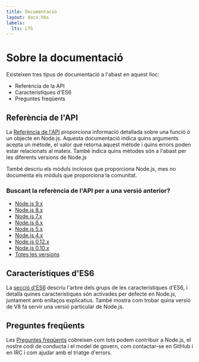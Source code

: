 ```yaml
---
title: Documentació
layout: docs.hbs
labels:
  lts: LTS
---
```


# Sobre la documentació

Existeixen tres tipus de documentació a l'abast en aquest lloc:

* Referència de la API
* Característiques d'ES6
* Preguntes freqüents

## Referència de l'API

La [Referència de l'API](/api/) proporciona informació detallada sobre una funció ó un objecte en Node.js. Aquesta
documentació indica quins arguments acepta un mètode, el valor que retorna aquest mètode i quins errors poden estar
relacionats al mateix. També indica quins mètodes són a l'abast per les diferents versions de Node.js

També descriu els mòduls inclosos que proporciona Node.js, mes no documenta els mòduls que proporciona la comunitat.

<div class="highlight-box">

### Buscant la referència de l'API per a una versió anterior?

* [Node.js 9.x](https://nodejs.org/docs/latest-v9.x/api/)
* [Node.js 8.x](https://nodejs.org/docs/latest-v8.x/api/)
* [Node.js 7.x](https://nodejs.org/docs/latest-v7.x/api/)
* [Node.js 6.x](https://nodejs.org/docs/latest-v6.x/api/)
* [Node.js 5.x](https://nodejs.org/docs/latest-v5.x/api/)
* [Node.js 4.x](https://nodejs.org/docs/latest-v4.x/api/)
* [Node.js 0.12.x](https://nodejs.org/docs/latest-v0.12.x/api/)
* [Node.js 0.10.x](https://nodejs.org/docs/latest-v0.10.x/api/)
* [Totes les versions](https://nodejs.org/docs/)

</div>

## Característiques d'ES6

La [secció d'ES6](/en/docs/es6/) descriu l'arbre dels grups de les característiques d'ES6, i detalla quines
característiques són activades per defecte en Node.js, juntament amb enllaços explicatius. També mostra com trobar
quina versió de V8 fa servir una versió particular de Node.js.

## Preguntes freqüents

Les [Preguntes freqüents](/en/docs/faq/) cobreixen com tots podem contribuir a Node.js, el nostre codi de conducta i el
model de govern, com contactar-se en GitHub i en IRC i com ajudar amb el triatge d'errors.
